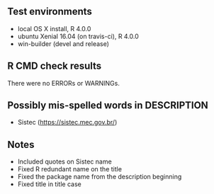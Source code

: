 ## Test environments
* local OS X install, R 4.0.0
* ubuntu Xenial 16.04  (on travis-ci), R 4.0.0
* win-builder (devel and release)

## R CMD check results
There were no ERRORs or WARNINGs. 

## Possibly mis-spelled words in DESCRIPTION
* Sistec (https://sistec.mec.gov.br/)

## Notes
* Included quotes on Sistec name
* Fixed R redundant name on the title
* Fixed the package name from the description beginning 
* Fixed title in title case
